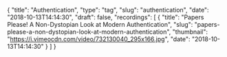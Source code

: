 {
  "title": "Authentication",
  "type": "tag",
  "slug": "authentication",
  "date": "2018-10-13T14:14:30",
  "draft": false,
  "recordings": [
    {
      "title": "Papers Please! A Non-Dystopian Look at Modern Authentication",
      "slug": "papers-please-a-non-dystopian-look-at-modern-authentication",
      "thumbnail": "https://i.vimeocdn.com/video/732130040_295x166.jpg",
      "date": "2018-10-13T14:14:30"
    }
  ]
}
